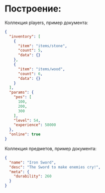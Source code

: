 # Построение: 
Коллекция players, пример документа:
```json
{
  "inventory": [
    {
      "item": "items/stone",
      "count": 5,
      "data": {}
    },
    {
      "item": "items/wood",
      "count": 6,
      "data": {}
    }
  ],
  "params": {
    "pos": [
      100,
      200,
      300
    ],
    "level": 54,
    "experience": 58000
  },
  "online": true
}
```

Коллекция предметов, пример документа:
```json
{
  "name": "Iron Sword",
  "desc": "The Sword to make enemies cry!",
  "meta": {
    "durability": 260
  }
}
```